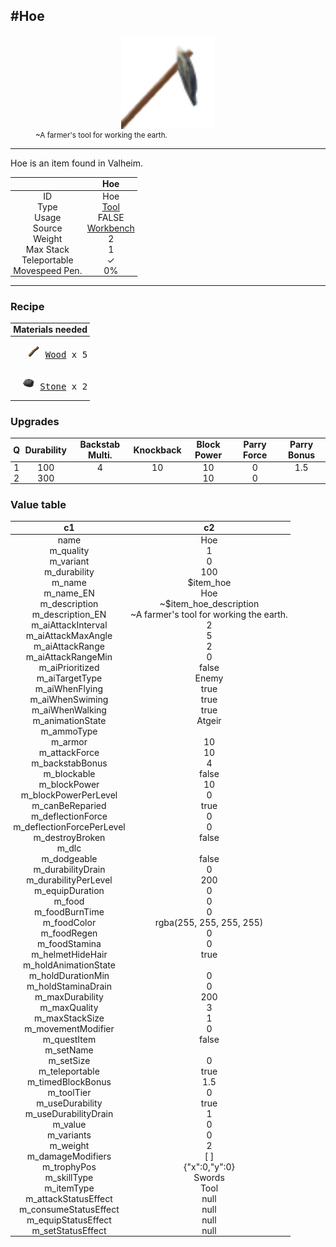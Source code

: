 <meta property="og:title" content="Hoe - MoreValheim" /><meta property="og:type" content="website" /><meta property="og:image" content="/assets/hoe.png" /><meta property="og:description" content="Hoe is an item found in Valheim." /><meta name="theme-color" content="#546D78"><meta name="twitter:card" content="summary_large_image">
#Hoe
-------------
<style>img {width:20px;}.tb {width:150px;display: block;margin-left: auto;margin-right: auto;}</style>

<style>.md-typeset table:not([class]) th:not([align]) {min-width:unset!important;}</style>
<style>td{padding:0em 0.3em!important;text-align:center!important;border-left:.05rem solid var(--md-default-fg-color--lightest)}</style>

<style>th{padding:0.1em 0.3em!important;text-align:center!important;font-weight:bold}</style>

<style>pre{text-align:right!important}</style>
<style>table tr td:first-child {border-left: 0;};</style>

<figure><img src="/assets/hoe.png" class="tb" /><figcaption><small>~A farmer's tool for working the earth.</small></figcaption></figure>

-------------

Hoe is an item found in Valheim.

|        | Hoe              |
| ----------- | ------------------------------------ |
| ID |Hoe
| Type | [Tool](../../types/tool)
| Usage | FALSE<br>
| Source | [Workbench](../../object/workbench)
| Weight | 2 |
| Max Stack | 1 |
| Teleportable | ✓
| Movespeed Pen. | 0%


-------------

### Recipe

| Materials needed |
| - |
| <pre>[![Wood](/assets/wood.png)](../../item/wood) [Wood](../wood) x 5</pre> |
| <pre>[![Stone](/assets/stone.png)](../../item/stone) [Stone](../stone) x 2</pre> |

### Upgrades
| Q | Durability | Backstab Multi. | Knockback | Block Power | Parry Force | Parry Bonus
| - | - | - | - | - | - | - 
1 | 100 | 4 | 10 | 10 | 0 | 1.5 | 
 | 2 | 300 |  |  | 10 | 0 |  | 


### Value table
|c1|c2|
|----|----|
|name|Hoe|
|m_quality|1|
|m_variant|0|
|m_durability|100|
|m_name|$item_hoe|
|m_name_EN|Hoe|
|m_description|~$item_hoe_description|
|m_description_EN|~A farmer's tool for working the earth.|
|m_aiAttackInterval|2|
|m_aiAttackMaxAngle|5|
|m_aiAttackRange|2|
|m_aiAttackRangeMin|0|
|m_aiPrioritized|false|
|m_aiTargetType|Enemy|
|m_aiWhenFlying|true|
|m_aiWhenSwiming|true|
|m_aiWhenWalking|true|
|m_animationState|Atgeir|
|m_ammoType||
|m_armor|10|
|m_attackForce|10|
|m_backstabBonus|4|
|m_blockable|false|
|m_blockPower|10|
|m_blockPowerPerLevel|0|
|m_canBeReparied|true|
|m_deflectionForce|0|
|m_deflectionForcePerLevel|0|
|m_destroyBroken|false|
|m_dlc||
|m_dodgeable|false|
|m_durabilityDrain|0|
|m_durabilityPerLevel|200|
|m_equipDuration|0|
|m_food|0|
|m_foodBurnTime|0|
|m_foodColor|rgba(255, 255, 255, 255)|
|m_foodRegen|0|
|m_foodStamina|0|
|m_helmetHideHair|true|
|m_holdAnimationState||
|m_holdDurationMin|0|
|m_holdStaminaDrain|0|
|m_maxDurability|200|
|m_maxQuality|3|
|m_maxStackSize|1|
|m_movementModifier|0|
|m_questItem|false|
|m_setName||
|m_setSize|0|
|m_teleportable|true|
|m_timedBlockBonus|1.5|
|m_toolTier|0|
|m_useDurability|true|
|m_useDurabilityDrain|1|
|m_value|0|
|m_variants|0|
|m_weight|2|
|m_damageModifiers|[  ]|
|m_trophyPos|{"x":0,"y":0}|
|m_skillType|Swords|
|m_itemType|Tool|
|m_attackStatusEffect|null|
|m_consumeStatusEffect|null|
|m_equipStatusEffect|null|
|m_setStatusEffect|null|

